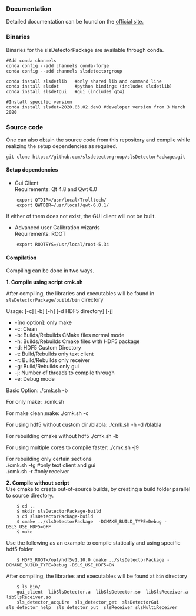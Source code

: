 ### Documentation
Detailed documentation can be found on the [official site.](https://www.psi.ch/detectors/users-support)

### Binaries
Binaries for the slsDetectorPackage are available through conda. 
```
#Add conda channels
conda config --add channels conda-forge
conda config --add channels slsdetectorgroup

conda install slsdetlib   #only shared lib and command line
conda install slsdet      #python bindings (includes slsdetlib)
conda install slsdetgui   #gui (includes qt4)

#Install specific version
conda install slsdet=2020.03.02.dev0 #developer version from 3 March 2020

```

### Source code
One can also obtain the source code from this repository and compile while realizing the setup dependencies as required.
```
git clone https://github.com/slsdetectorgroup/slsDetectorPackage.git

```
#### Setup dependencies 
* Gui Client <br>
Requirements: Qt 4.8 and Qwt 6.0
```
    export QTDIR=/usr/local/Trolltech/
    export QWTDIR=/usr/local/qwt-6.0.1/
```
If either of them does not exist, the GUI client will not be built.

* Advanced user Calibration wizards<br>
Requirements: ROOT
```
    export ROOTSYS=/usr/local/root-5.34
```

#### Compilation 

Compiling can be done in two ways.

**1. Compile using script cmk.sh**<br>

After compiling, the libraries and executables will be found in `slsDetectorPackage/build/bin` directory<br>

Usage: [-c] [-b] [-h] [-d HDF5 directory] [-j]<br>
 * -[no option]: only make<br>
 * -c: Clean<br>
 * -b: Builds/Rebuilds CMake files normal mode<br>
 * -h: Builds/Rebuilds Cmake files with HDF5 package<br>
 * -d: HDF5 Custom Directory<br>
 * -t: Build/Rebuilds only text client<br>
 * -r: Build/Rebuilds only receiver<br>
 * -g: Build/Rebuilds only gui<br>
 * -j: Number of threads to compile through<br>
 * -e: Debug mode
 
Basic Option:
./cmk.sh -b
 
For only make:
./cmk.sh

For make clean;make:
./cmk.sh -c

For using hdf5 without custom dir /blabla:
./cmk.sh -h -d /blabla

For rebuilding cmake without hdf5 
./cmk.sh -b

For using multiple cores to compile faster:
./cmk.sh -j9<br>


For rebuilding only certain sections<br>
./cmk.sh -tg #only text client and gui<br>
./cmk.sh -r #only receiver<br>


**2. Compile without script**<br>
Use cmake to create out-of-source builds, by creating a build folder parallel to source directory.
```
    $ cd ..
    $ mkdir slsDetectorPackage-build
    $ cd slsDetectorPackage-build
    $ cmake ../slsDetectorPackage  -DCMAKE_BUILD_TYPE=Debug -DSLS_USE_HDF5=OFF 
    $ make
```

Use the following as an example to compile statically and using specific hdf5 folder
```
    $ HDF5_ROOT=/opt/hdf5v1.10.0 cmake ../slsDetectorPackage -DCMAKE_BUILD_TYPE=Debug -DSLS_USE_HDF5=ON
 ```  
After compiling, the libraries and executables will be found at `bin` directory
```
    $ ls bin/
    gui_client  libSlsDetector.a  libSlsDetector.so  libSlsReceiver.a  libSlsReceiver.so
    sls_detector_acquire  sls_detector_get  slsDetectorGui  sls_detector_help  sls_detector_put  slsReceiver slsMultiReceiver
```
